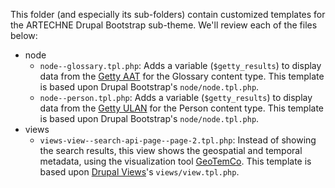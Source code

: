 This folder (and especially its sub-folders) contain customized templates for the ARTECHNE Drupal Bootstrap sub-theme. 
We'll review each of the files below: 

* node
  * `node--glossary.tpl.php`: Adds a variable (`$getty_results`) to display data from the [Getty AAT](http://www.getty.edu/research/tools/vocabularies/aat/) for the Glossary content type. This template is based upon Drupal Bootstrap's `node/node.tpl.php`.
  * `node--person.tpl.php`: Adds a variable (`$getty_results`) to display data from the [Getty ULAN](http://www.getty.edu/research/tools/vocabularies/ulan/) for the Person content type. This template is based upon Drupal Bootstrap's `node/node.tpl.php`.
* views
  * `views-view--search-api-page--page-2.tpl.php`: Instead of showing the search results, this view shows the geospatial and temporal metadata, using the visualization tool [GeoTemCo](http://www.informatik.uni-leipzig.de:8080/geotemco/). This template is based upon [Drupal Views](https://www.drupal.org/project/views)'s `views/view.tpl.php`.
